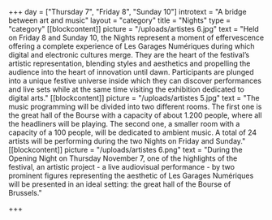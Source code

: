 +++
day = ["Thursday 7", "Friday 8", "Sunday 10"]
introtext = "A bridge between art and music"
layout = "category"
title = "Nights"
type = "category"
[[blockcontent]]
picture = "/uploads/artistes 6.jpg"
text = "Held on Friday 8 and Sunday 10, the Nights represent a moment of effervescence offering a complete experience of Les Garages Numériques during which digital and electronic cultures merge. They are the heart of the festival’s artistic representation, blending styles and aesthetics and propelling the audience into the heart of innovation until dawn. Participants are plunged into a unique festive universe inside which they can discover performances and live sets while at the same time visiting the exhibition dedicated to digital arts."
[[blockcontent]]
picture = "/uploads/artistes 5.jpg"
text = "The music programming will be divided into two different rooms. The first one is the great hall of the Bourse with a capacity of about 1.200 people, where all the headliners will be playing. The second one, a smaller room with a capacity of a 100 people, will be dedicated to ambient music. A total of 24 artists will be performing during the two Nights on Friday and Sunday."
[[blockcontent]]
picture = "/uploads/artistes 6.png"
text = "During the Opening Night on Thursday November 7, one of the highlights of the festival, an artistic project - a live audiovisual performance - by two prominent figures representing the aesthetic of Les Garages Numériques will be presented in an ideal setting: the great hall of the Bourse of Brussels."

+++
